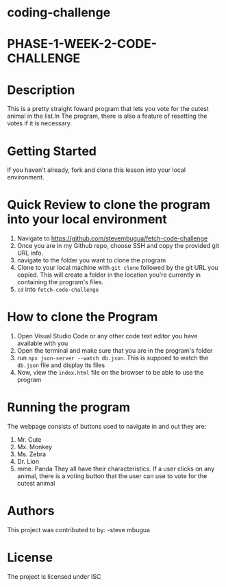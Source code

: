 # coding-challenge
# PHASE-1-WEEK-2-CODE-CHALLENGE
# Description

This is a pretty straight foward program that lets you vote for the cutest animal in the list.In The program, there is also a feature of resetting the votes if it is necessary.

# Getting Started

If you haven't already, fork and clone this lesson into your local environment.

# Quick Review to clone the program into your local environment

1. Navigate to https://github.com/stevembugua/fetch-code-challenge
2. Once you are in my Github repo, choose SSH and copy the provided git URL info.
3. navigate to the folder you want to clone the program
4. Clone to your local machine with `git clone` followed by the git URL you copied. This will create a folder in the location you're currently in containing the program's files.
5. `cd` into `fetch-code-challenge`

# How to clone the Program

1. Open Visual Studio Code or any other code text editor you have available with you
2. Open the terminal and make sure that you are in the program's folder
3. run `npx json-server --watch db.json`. This is suppoed to watch the `db.json` file and display its files
4. Now, view the `index.html` file on the browser to be able to use the program

# Running the program
The webpage consists of  buttons used to navigate in and out they are:
1. Mr. Cute
2. Mx. Monkey
3. Ms. Zebra
4. Dr. Lion
5. mme. Panda
They all have their characteristics.
If a user clicks on any animal, there is a voting button that the user can use to vote for the cutest animal

# Authors
This project was contributed to by:
-steve mbugua

# License
The project is licensed under ISC
